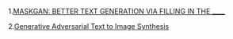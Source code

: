 1.[MASKGAN: BETTER TEXT GENERATION VIA FILLING IN THE ____](https://arxiv.org/pdf/1801.07736.pdf)

2.[Generative Adversarial Text to Image Synthesis](https://arxiv.org/pdf/1605.05396.pdf)

